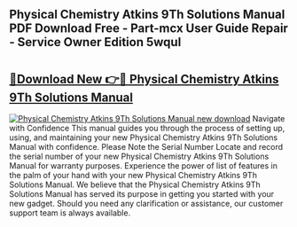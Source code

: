 ## Physical Chemistry Atkins 9Th Solutions Manual PDF Download Free - Part-mcx User Guide Repair - Service Owner Edition 5wqul

# <h2><a href="http://bc65171.oget.top/?id=Physical+Chemistry+Atkins+9Th+Solutions+Manual">🔗Download New 👉🔴 Physical Chemistry Atkins 9Th Solutions Manual</a></h2>

[![Physical Chemistry Atkins 9Th Solutions Manual new download](https://i.imgur.com/5g1atiW.png)](http://bc65171.oget.top/?id=Physical+Chemistry+Atkins+9Th+Solutions+Manual)
Navigate with Confidence This manual guides you through the process of setting up, using, and maintaining your new Physical Chemistry Atkins 9Th Solutions Manual with confidence. Please Note the Serial Number Locate and record the serial number of your new Physical Chemistry Atkins 9Th Solutions Manual for warranty purposes. Experience the power of list of features in the palm of your hand with your new Physical Chemistry Atkins 9Th Solutions Manual. We believe that the Physical Chemistry Atkins 9Th Solutions Manual has served its purpose in getting you started with your new gadget. Should you need any clarification or assistance, our customer support team is always available.
